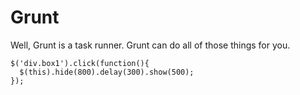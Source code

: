 # Grunt

Well, Grunt is a task runner. Grunt can do all of those things for you.

```
$('div.box1').click(function(){
  $(this).hide(800).delay(300).show(500);
});
```
